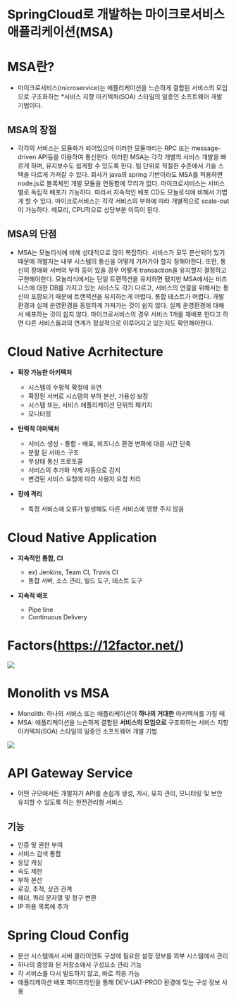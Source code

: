 # SpringCloud로 개발하는 마이크로서비스 애플리케이션(MSA)

# MSA란?
* 마이크로서비스(microservice)는 애플리케이션을 느슨하게 결합된 서비스의 모임으로 구조화하는 *서비스 지향 아키텍처(SOA) 스타일의 일종인 소프트웨어 개발 기법이다.

## MSA의 장점

* 각각의 서비스는 모듈화가 되어있으며 이러한 모듈까리는 RPC 또는 message-driven API등을 이용하여 통신한다. 이러한 MSA는 각각 개별의 서비스 개발을 빠르게 하며, 유지보수도 쉽게할 수  있도록 한다. 
팀 단위로 적절한 수준에서 기술 스택을 다르게 가져갈 수 있다. 회사가 java의 spring 기반이라도 MSA를 적용하면 node.js로 블록체인 개발 모듈을 연동함에 무리가 없다. 
마이크로서비스는 서비스별로 독립적 배포가 가능하다. 따라서 지속적인 배포 CD도 모놀로식에 비해서 가볍게 할 수 있다.
마이크로서비스는 각각 서비스의 부하에 따라 개별적으로 scale-out이 가능하다. 메모리, CPU적으로 상당부분 이득이 된다.
 

## MSA의 단점

* MSA는 모놀리식에 비해 상대적으로 많이 복잡하다. 서비스가 모두 분산되어 있기 때문에 개발자는 내부 시스템의 통신을 어떻게 가져가야 할지 정해야한다. 또한, 통신의 장애와 서버의 부하 등이 있을 경우 어떻게 transaction을 유지할지 결정하고 구현해야한다. 
모놀리식에서는 단일 트랜잭션을 유지하면 됐지만 MSA에서는 비즈니스에 대한 DB를 가지고 있는 서비스도 각기 다르고, 서비스의 연결을 위해서는 통신이 포함되기 때문에 트랜잭션을 유지하는게 어렵다. 
통합 테스트가 어렵다. 개발 환경과 실제 운영환경을 동일하게 가져가는 것이 쉽지 않다. 
실제 운영환경에 대해서 배포하는 것이 쉽지 않다. 마이크로서비스의 경우 서비스 1개를 재배포 한다고 하면 다른 서비스들과의 연계가 정상적으로 이루어지고 있는지도 확인해야한다. 

# Cloud Native Acrhitecture
* **확장 가능한 아키텍처**
  * 시스템의 수평적 확정에 유연
  * 확장된 서버로 시스템의 부하 분산, 가용성 보장
  * 시스템 또는, 서비스 애플리케이션 단위의 패키지
  * 모니터링

* **탄력적 아미텍처**
  * 서비스 생성 - 통합 - 배포, 비즈니스 환경 변화에 대응 시간 단축
  * 분활 된 서비스 구조
  * 무상태 통신 프로토콜
  * 서비스의 추가와 삭제 자동으로 감지
  * 변경된 서비스 요청에 따라 사용자 요청 처리

* **장애 격리**
  * 특정 서비스에 오류가 발생해도 다른 서비스에 영향 주지 않음

# Cloud Native Application
* **지속적인 통합, CI**
  * ex) Jenkins, Team CI, Travis CI
  * 통합 서버, 소스 관리, 빌드 도구, 테스트 도구

* **지속적 배포**
  * Pipe line
  * Continuous Delivery

  
# Factors(https://12factor.net/) 
<img src="https://user-images.githubusercontent.com/76925402/230910833-f3a5a0cb-736e-4b7a-a78c-24f7ff6aba54.png">


# Monolith vs MSA
* Monolith: 하나의 서비스 또는 애플리케이션이 **하나의 거대한** 아키텍쳐를 가질 때
* MSA: 애플리케이션을 느슨하게 결합된 **서비스의 모임으로** 구조화하는 서비스 지향 아키텍처(SOA) 스타일의 일종인 소프트웨어 개발 기법

<img src="https://user-images.githubusercontent.com/76925402/230914245-50074fc8-c05e-44f1-bf2d-563ed20f63da.png">


# API Gateway Service
* 어떤 규모에서든 개발자가 API를 손쉽게 생성, 게시, 유지 관리, 모니터링 및 보안 유지할 수 있도록 하는 완전관리형 서비스

## 기능
* 인증 및 권한 부여
* 서비스 검색 통합
* 응답 캐싱
* 속도 제한
* 부하 분산
* 로깅, 추적, 상관 관계
* 헤더, 쿼리 문자열 및 청구 변환
* IP 허용 목록에 추가

# Spring Cloud Config
* 분산 시스템에서 서버 클라이언트 구성에 필요한 설정 정보를 외부 시스템에서 관리
* 하나의 중앙화 된 저장소에서 구성요소 관리 기능
* 각 서비스를 다시 빌드하지 않고, 바로 적응 가능
* 애플리케이션 배포 파이프라인을 통해 DEV-UAT-PROD 환경에 맞는 구성 정보 사용


